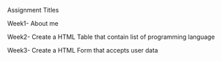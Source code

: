 Assignment Titles

Week1- About me

Week2- Create a HTML Table that contain list of programming language

Week3- Create a HTML Form that accepts user data

